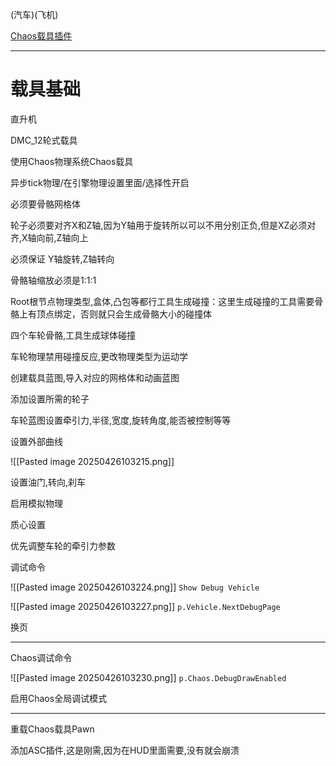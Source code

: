 (汽车)(飞机)

[Chaos载具插件](https://dev.epicgames.com/documentation/zh-cn/unreal-engine/vehicles-in-unreal-engine)

---

# 载具基础

直升机

DMC_12轮式载具

使用Chaos物理系统Chaos载具

异步tick物理/在引擎物理设置里面/选择性开启

必须要骨骼网格体

轮子必须要对齐X和Z轴,因为Y轴用于旋转所以可以不用分别正负,但是XZ必须对齐,X轴向前,Z轴向上

必须保证 Y轴旋转,Z轴转向

骨骼轴缩放必须是1:1:1

Root根节点物理类型,盒体,凸包等都行工具生成碰撞：这里生成碰撞的工具需要骨骼上有顶点绑定，否则就只会生成骨骼大小的碰撞体

四个车轮骨骼,工具生成球体碰撞

车轮物理禁用碰撞反应,更改物理类型为运动学

创建载具蓝图,导入对应的网格体和动画蓝图

添加设置所需的轮子

车轮蓝图设置牵引力,半径,宽度,旋转角度,能否被控制等等

设置外部曲线

![[Pasted image 20250426103215.png]]

设置油门,转向,刹车

启用模拟物理

质心设置

优先调整车轮的牵引力参数

调试命令

![[Pasted image 20250426103224.png]]
`Show Debug Vehicle`

![[Pasted image 20250426103227.png]]
`p.Vehicle.NextDebugPage`

换页

---

Chaos调试命令

![[Pasted image 20250426103230.png]]
`p.Chaos.DebugDrawEnabled`

启用Chaos全局调试模式

---

重载Chaos载具Pawn

添加ASC插件,这是刚需,因为在HUD里面需要,没有就会崩溃